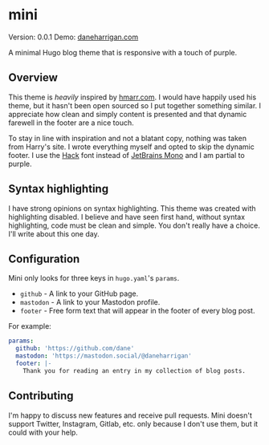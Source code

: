 # mini 

Version: 0.0.1
Demo: [daneharrigan.com](https://daneharrigan.com)

A minimal Hugo blog theme that is responsive with a touch of purple. 

## Overview

This theme is _heavily_ inspired by [hmarr.com](https://hmarr.com). I would have
happily used his theme, but it hasn't been open sourced so I put together
something similar. I appreciate how clean and simply content is presented and
that dynamic farewell in the footer are a nice touch.

To stay in line with inspiration and not a blatant copy, nothing was taken from
Harry's site. I wrote everything myself and opted to skip the dynamic footer. I
use the [Hack](https://sourcefoundry.org/hack/) font instead of
[JetBrains Mono](https://www.jetbrains.com/lp/mono/) and I am partial to purple.

## Syntax highlighting

I have strong opinions on syntax highlighting. This theme was created with
highlighting disabled. I believe and have seen first hand, without syntax
highlighting, code must be clean and simple. You don't really have a choice.
I'll write about this one day.

## Configuration

Mini only looks for three keys in `hugo.yaml`'s `params`.

- `github` - A link to your GitHub page.
- `mastodon` - A link to your Mastodon profile.
- `footer` - Free form text that will appear in the footer of every blog post.

For example:

```yaml
params:
  github: 'https://github.com/dane'
  mastodon: 'https://mastodon.social/@daneharrigan'
  footer: |-
    Thank you for reading an entry in my collection of blog posts.
```

## Contributing

I'm happy to discuss new features and receive pull requests. Mini doesn't
support Twitter, Instagram, Gitlab, etc. only because I don't use them, but it
could with your help.
